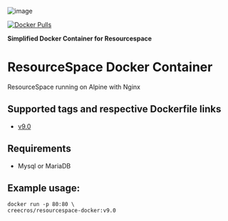 ![image](https://user-images.githubusercontent.com/26339368/60102174-2b753400-972b-11e9-80c4-166c4d64c85a.png)

[![Docker Pulls](https://img.shields.io/docker/pulls/creecros/resourcespace-docker?style=flat-square)](https://hub.docker.com/r/creecros/resourcespace-docker)

**Simplified Docker Container for Resourcespace**

# ResourceSpace Docker Container
ResourceSpace running on Alpine  with Nginx

## Supported tags and respective Dockerfile links
- [v9.0](https://github.com/creecros/resourcespace-docker/tree/v9.0)

## Requirements
- Mysql or MariaDB 

## Example usage:
```
docker run -p 80:80 \
creecros/resourcespace-docker:v9.0
```

